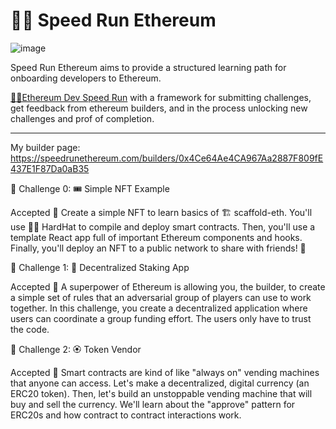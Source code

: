 # 🏃‍♀️ Speed Run Ethereum 

![image](https://github.com/BigdraCo1/speedrunethereum/assets/117558450/9902acf9-ab64-480d-a327-63b9f1cec414)

Speed Run Ethereum aims to provide a structured learning path for onboarding developers to Ethereum.

[🏃‍♀️Ethereum Dev Speed Run](https://medium.com/@austin_48503/%EF%B8%8Fethereum-dev-speed-run-bd72bcba6a4c) with a framework for submitting challenges, get feedback from ethereum builders, and in the process unlocking new challenges and prof of completion.

---

My builder page:  https://speedrunethereum.com/builders/0x4Ce64Ae4CA967Aa2887F809fE437E1F87Da0aB35

🚩 Challenge 0: 🎟 Simple NFT Example

Accepted
🎫 Create a simple NFT to learn basics of 🏗 scaffold-eth. You'll use 👷‍♀️ HardHat to compile and deploy smart contracts. Then, you'll use a template React app full of important Ethereum components and hooks. Finally, you'll deploy an NFT to a public network to share with friends! 🚀


🚩 Challenge 1: 🥩 Decentralized Staking App

Accepted
🦸 A superpower of Ethereum is allowing you, the builder, to create a simple set of rules that an adversarial group of players can use to work together. In this challenge, you create a decentralized application where users can coordinate a group funding effort. The users only have to trust the code.


🚩 Challenge 2: 🏵 Token Vendor

Accepted
🤖 Smart contracts are kind of like "always on" vending machines that anyone can access. Let's make a decentralized, digital currency (an ERC20 token). Then, let's build an unstoppable vending machine that will buy and sell the currency. We'll learn about the "approve" pattern for ERC20s and how contract to contract interactions work.
